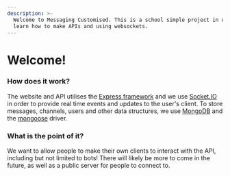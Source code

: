 ```yaml
---
description: >-
  Welcome to Messaging Customised. This is a school simple project in order to
  learn how to make APIs and using websockets.
---
```


# Welcome!

### How does it work?

The website and API utilises the [Express framework](https://expressjs.com/) and we use [Socket.IO](https://socket.io/) in order to provide real time events and updates to the user's client. To store messages, channels, users and other data structures, we use [MongoDB](https://www.mongodb.com/) and the [mongoose](https://mongoosejs.com/) driver.

### What is the point of it?

We want to allow people to make their own clients to interact with the API, including but not limited to bots! There will likely be more to come in the future, as well as a public server for people to connect to.



